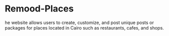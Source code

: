 # Remood-Places
he website allows users to create, customize, and post unique posts or packages for places located in Cairo such as restaurants, cafes, and shops.
